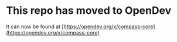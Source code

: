 # This repo has moved to OpenDev

It can now be found at [https://opendev.org/x/compass-core](https://opendev.org/x/compass-core)
